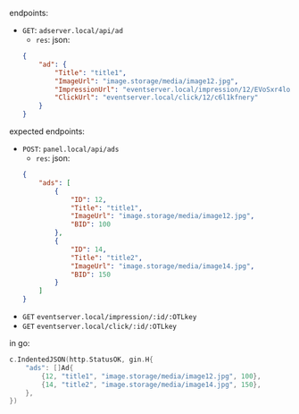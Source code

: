 endpoints:
+ `GET`: `adserver.local/api/ad`
    * `res`: json:
    ```json
    {
        "ad": {
            "Title": "title1",
            "ImageUrl": "image.storage/media/image12.jpg",
            "ImpressionUrl": "eventserver.local/impression/12/EVoSxr4loX",
            "ClickUrl": "eventserver.local/click/12/c6l1kfnery"
        }
    }
    ``` 


expected endpoints:
+ `POST`: `panel.local/api/ads` 
    * `res`: json:
    ```json
    {
        "ads": [
            {
                "ID": 12,
                "Title": "title1",
                "ImageUrl": "image.storage/media/image12.jpg",
                "BID": 100
            },
            {
                "ID": 14,
                "Title": "title2",
                "ImageUrl": "image.storage/media/image14.jpg",
                "BID": 150
            }
        ]
    }
    ```
+ `GET` `eventserver.local/impression/:id/:OTLkey`
+ `GET` `eventserver.local/click/:id/:OTLkey`

in go:

```go
c.IndentedJSON(http.StatusOK, gin.H{
    "ads": []Ad{
        {12, "title1", "image.storage/media/image12.jpg", 100},
        {14, "title2", "image.storage/media/image14.jpg", 150},
    },
})
```